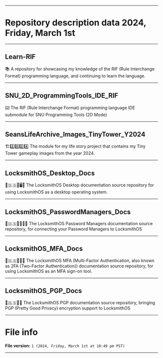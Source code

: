 
***

# Repository description data 2024, Friday, March 1st

---

## Learn-RIF

📚️ A repository for showcasing my knowledge of the RIF (Rule Interchange Format) programming language, and continuing to learn the language.

---

## SNU_2D_ProgrammingTools_IDE_RIF

⌨️ The RIF (Rule Interchange Format) programming language IDE submodule for SNU Programming Tools (2D Mode) 

---

## SeansLifeArchive_Images_TinyTower_Y2024

🏗️2️⃣️0️⃣️2️⃣️4️⃣️ The module for my life story project that contains my Tiny Tower gameplay images from the year 2024. 
 
---

## LocksmithOS_Desktop_Docs

🔐️🇴.🇸🔑️🖥️📖️ The LocksmithOS Desktop documentation source repository for using LocksmithOS as a desktop operating system.

---

## LocksmithOS_PasswordManagers_Docs

🔐️🇴.🇸🔑️👨‍💼️📖️ The LocksmithOS Password Managers documentation source repository, for connecting your Password Managers to LocksmithOS 

---

## LocksmithOS_MFA_Docs

🔐️🇴.🇸🔑️🌐️📖️ The LocksmithOS MFA (Multi-Factor Authentication, also known as 2FA (Two-Factor Authentication)) documentation source repository, for using LocksmithOS as an MFA sign-on tool. 

---

## LocksmithOS_PGP_Docs

🔐️🇴.🇸🔑️📖️ The LocksmithOS PGP documentation source repository, bringing PGP (Pretty Good Privacy) encryption support to LocksmithOS

***

# File info

**File version:** `1 (2024, Friday, March 1st at 10:49 pm PST)`

***

